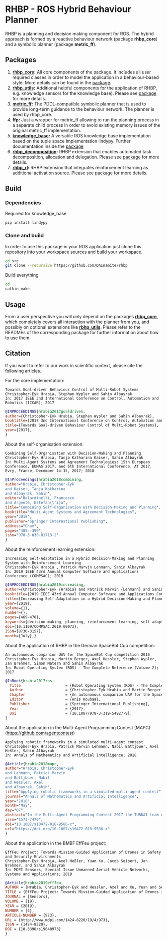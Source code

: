 # RHBP - ROS Hybrid Behaviour Planner

RHBP is a planning and decision making component for ROS. The hybrid approach is formed by a reactive behaviour network (package **rhbp_core**) and a symbolic planner (package **metric_ff**).

## Packages

1. **[rhbp_core](rhbp_core/README.md):** All core components of the package. It includes all user required classes in order to model the application in a behaviour-based style. More details can be found in the [package](rhbp_core/README.md).
2. **[rhbp_utils](rhbp_utils/README.md):** Additional helpful components for the application of RHBP, e.g. knowledge sensors for the knowledge base). Please see [package](rhbp_utils/README.md) for more details.
3. **[metric_ff](metric_ff/README.md):** The PDDL-compatible symbolic planner that is used to provide long-term guidance to the behaviour network. The planner is used by rhbp_core.
4. **ffp:** Just a wrapper for metric_ff allowing to run the planning process in a separate child process in order to avoid existing memory issues of the original metric_ff implementation.
5. **[knowledge_base](knowledge_base/README.md):** A versatile ROS knowledge base implementation based on the tuple space implementation lindypy. Further documentation inside the [package](knowledge_base/README.md)
6. **[rhbp_decomposition](rhbp_decomposition/README.md):** RHBP extension that enables automated task decomposition, allocation and delegation. Please see [package](rhbp_decomposition/README.md) for more details.
6. **[rhbp_rl](rhbp_rl/README.md):** RHBP extension that integrates reinforcement learning as additional activation source. Please see [package](rhbp_rl/README.md) for more details.

## Build

### Dependencies

Required for knowledge_base

```bash
pip install lindypy

```

### Clone and build

In order to use this package in your ROS application just clone this repository into your workspace sources and build your workspace.

```bash
cd src
git clone --recursive https://github.com/DAInamite/rhbp
```

Build everything

```bash
cd ..
catkin_make
```

## Usage
From a user perspective you will only depend on the packages **[rhbp_core](rhbp_core/README.md)**, which completely covers all interaction with the planner from you, and possibly on optional extensions like **[rbhp_utils](rhbp_utils/README.md)**. Please refer to the READMEs of the corresponding package for further information about how to use them.

## Citation
If you want to refer to our work in scientific context, please cite the following articles.

For the core implementation:

```
Towards Goal-driven Behaviour Control of Multi-Robot Systems
Christopher-Eyk Hrabia, Stephan Wypler and Sahin Albayrak
In: 2017 IEEE 3nd International Conference on Control, Automation and Robotics (ICCAR); 2017
```

```bibtex
@INPROCEEDINGS{hrabia2017goaldriven,
author={Christopher-Eyk Hrabia, Stephan Wypler and Sahin Albayrak},
booktitle={2017 3nd International Conference on Control, Automation and Robotics (ICCAR)},
title={Towards Goal-driven Behaviour Control of Multi-Robot Systems},
year={2017},
}
```
About the self-organisation extension:

```
Combining Self-Organisation with Decision-Making and Planning
Christopher-Eyk Hrabia, Tanja Katharina Kaiser, Sahin Albayrak
In: Multi-Agent Systems and Agreement Technologies: 15th European Conference, EUMAS 2017, and 5th International Conference, AT 2017, Evry, France, December 14-15, 2017; 2018
```

```bibtex
@InProceedings{hrabia2018combining,
author="Hrabia, Christopher-Eyk
and Kaiser, Tanja Katharina
and Albayrak, Sahin",
editor="Belardinelli, Francesco
and Argente, Estefan{\'i}a",
title="Combining Self-Organisation with Decision-Making and Planning",
booktitle="Multi-Agent Systems and Agreement Technologies",
year="2018",
publisher="Springer International Publishing",
address="Cham",
pages="385--399",
isbn="978-3-030-01713-2"
}
```

About the reinforcement learning extension:

```
Increasing Self-Adaptation in a Hybrid Decision-Making and Planning System with Reinforcement Learning
Christopher-Eyk Hrabia , Patrick Marvin Lehmann, Sahin Albayrak
In: 2019 IEEE 43rd Annual Computer Software and Applications Conference (COMPSAC); 2019
```

```bibtex
@INPROCEEDINGS{hrabia2019increasing, 
author={Christopher-Eyk {Hrabia} and Patrick Marvin {Lehmann} and Sahin {Albayrak}}, 
booktitle={2019 IEEE 43rd Annual Computer Software and Applications Conference (COMPSAC)}, 
title={Increasing Self-Adaptation in a Hybrid Decision-Making and Planning System with Reinforcement Learning}, 
year={2019}, 
volume={1}, 
number={}, 
pages={469-478}, 
keywords={decision-making, planning, reinforcement learning, self-adaptation, autonomous robots}, 
doi={10.1109/COMPSAC.2019.00073}, 
ISSN={0730-3157}, 
month={July},}
```

About the application of RHBP in the German SpaceBot Cup competition:

```
An autonomous companion UAV for the SpaceBot Cup competition 2015
Christopher-Eyk Hrabia, Martin Berger, Axel Hessler, Stephan Wypler, Jan Brehmer, Simon Matern and Sahin Albayrak
In: Robot Operating System (ROS) - The Complete Reference (Volume 2); 2017
```

```bibtex
@InBook{hrabia2017ros,
  Title                    = {Robot Operating System (ROS) - The Complete Reference (Volume 2)},
  Author                   = {Christopher-Eyk Hrabia and Martin Berger and Axel Hessler and Stephan Wypler and Jan Brehmer and Simon Matern and Sahin Albayrak},
  Chapter                  = {An autonomous companion UAV for the SpaceBot Cup competition 2015},
  Editor                   = {Anis Koubaa},
  Publisher                = {Springer International Publishing},
  Year                     = {2017},
  Doi                      = {10.1007/978-3-319-54927-9},
}
```

About the application in the Multi-Agent Programming Contest (MAPC) (https://github.com/agentcontest)

```
Applying robotic frameworks in a simulated multi-agent contest
Christopher-Eyk Hrabia, Patrick Marvin Lehmann, Nabil Battjbuer, Axel Heßler, Sahin Albayrak
In: Annals of Mathematics and Artificial Intelligence; 2018
```

```bibtex
@Article{hrabia2018mapc,
author="Hrabia, Christopher-Eyk
and Lehmann, Patrick Marvin
and Battjbuer, Nabil
and Hessler, Axel
and Albayrak, Sahin",
title="Applying robotic frameworks in a simulated multi-agent contest",
journal="Annals of Mathematics and Artificial Intelligence",
year="2018",
month="May",
day="07",
abstract="In the Multi-Agent Programming Contest 2017 the TUBDAI team of the Technische Universit{\"a}t Berlin is using the complex multi-agent scenario to evaluate the application of two frameworks from the field (multi-)robot systems. In particular the task-level decision-making and planning framework ROS Hybrid Behaviour Planner (RHBP) is used to implement the execution and decision-making for single agents. The RHBP framework builds on top of the framework Robot Operating System (ROS) that is used to implement the communication and scenario specific coordination strategy of the agents. The united team for the official contest is formed by volunteering students from a project course and their supervisors.",
issn="1573-7470",
doi="10.1007/s10472-018-9586-x",
url="https://doi.org/10.1007/s10472-018-9586-x"
}
```

About the application in the BMBF EffFeu project:

```
EffFeu Project: Towards Mission-Guided Application of Drones in Safety and Security Environments
Christopher-Eyk Hrabia, Axel Heßler, Yuan Xu, Jacob Seibert, Jan Brehmer, and Sahin Albayrak
In: MDPI Sensors, Special Issue Unmanned Aerial Vehicle Networks, Systems and Applications; 2019
```

```bibtex
@Article{hrabia2019efffeu,
AUTHOR = {Hrabia, Christopher-Eyk and Hessler, Axel and Xu, Yuan and Seibert, Jacob and Brehmer, Jan and Albayrak, Sahin},
TITLE = {EffFeu Project: Towards Mission-Guided Application of Drones in Safety and Security Environments},
JOURNAL = {Sensors},
VOLUME = {19},
YEAR = {2019},
NUMBER = {4},
ARTICLE-NUMBER = {973},
URL = {http://www.mdpi.com/1424-8220/19/4/973},
ISSN = {1424-8220},
DOI = {10.3390/s19040973}
}
```

